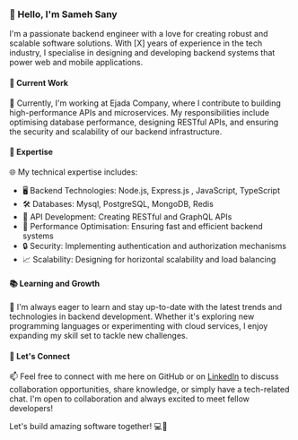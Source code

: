 ### 👋 Hello, I'm Sameh Sany

I'm a passionate backend engineer with a love for creating robust and scalable software solutions. With [X] years of experience in the tech industry, I specialise in designing and developing backend systems that power web and mobile applications.

#### 💼 Current Work

🚀 Currently, I'm working at Ejada Company, where I contribute to building high-performance APIs and microservices. My responsibilities include optimising database performance, designing RESTful APIs, and ensuring the security and scalability of our backend infrastructure.

#### 🌟 Expertise

🌐 My technical expertise includes:

- 🖥️ Backend Technologies: Node.js, Express.js , JavaScript, TypeScript 
- 🛠️ Databases: Mysql, PostgreSQL, MongoDB, Redis
- 📡 API Development: Creating RESTful and GraphQL APIs
- 🚀 Performance Optimisation: Ensuring fast and efficient backend systems
- 🔒 Security: Implementing authentication and authorization mechanisms
- 📈 Scalability: Designing for horizontal scalability and load balancing

#### 📚 Learning and Growth

🌱 I'm always eager to learn and stay up-to-date with the latest trends and technologies in backend development. Whether it's exploring new programming languages or experimenting with cloud services, I enjoy expanding my skill set to tackle new challenges.

#### 💬 Let's Connect

📫 Feel free to connect with me here on GitHub or on [LinkedIn](https://www.linkedin.com/in/samehsany/) to discuss collaboration opportunities, share knowledge, or simply have a tech-related chat. I'm open to collaboration and always excited to meet fellow developers!


Let's build amazing software together! 💻🚀
